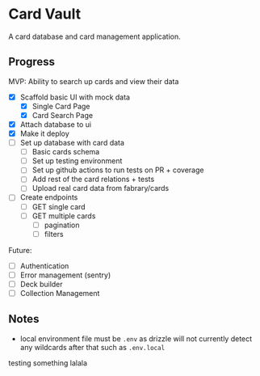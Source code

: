 # Card Vault

A card database and card management application.

## Progress

MVP: Ability to search up cards and view their data

- [x] Scaffold basic UI with mock data
  - [x] Single Card Page
  - [x] Card Search Page
- [x] Attach database to ui
- [x] Make it deploy
- [ ] Set up database with card data
  - [ ] Basic cards schema
  - [ ] Set up testing environment
  - [ ] Set up github actions to run tests on PR + coverage
  - [ ] Add rest of the card relations + tests
  - [ ] Upload real card data from fabrary/cards
- [ ] Create endpoints
  - [ ] GET single card
  - [ ] GET multiple cards
    - [ ] pagination
    - [ ] filters

Future:

- [ ] Authentication
- [ ] Error management (sentry)
- [ ] Deck builder
- [ ] Collection Management

## Notes

- local environment file must be `.env` as drizzle will not currently detect any wildcards after that such as `.env.local`


testing something lalala
